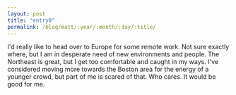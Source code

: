 ```yaml
---
layout: post
title: "entry0"
permalink: /blog/matt/:year/:month/:day/:title/
---
```


I'd really like to head over to Europe for some remote work. Not sure exactly where, but I am in desperate need of new environments and people. The Northeast is great, but I get too comfortable and caught in my ways. I've considered moving more towards the Boston area for the energy of a younger crowd, but part of me is scared of that. Who cares. It would be good for me. 



